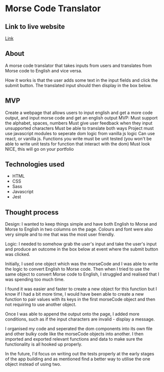 # Morse Code Translator

## Link to live website

[Link](https://samm-au.github.io/morse-code-translator/)

## About

A morse code translator that takes inputs from users and translates from Morse code to English and vice versa.

How it works is that the user adds some text in the input fields and click the submit button. The translated input should then display in the box below.

## MVP

Create a webpage that allows users to input english and get a more code output, and input morse code and get an english output
MVP:
Must support the alphabet, spaces, numbers
Must give user feedback when they input unsupported characters
Must be able to translate both ways
Project must use javascript modules to seperate dom logic from vanilla js logic
Can use react, or vanilla js.
Functions you write must be unit tested (you won't be able to write unit tests for function that interact with the dom)
Must look NICE, this will go on your portfolio

## Technologies used

- HTML
- CSS
- Sass
- Javascript
- Jest

## Thought process

Design:
I wanted to keep things simple and have both English to Morse and Morse to English in two columns on the page. Colours and font were also very simple and to me that was the most user friendly.

Logic:
I needed to somehow grab the user's input and take the user's input and produce an outcome in the box below at event where the submit button was clicked.

Initially, I used one object which was the morseCode and I was able to write the logic to convert English to Morse code. Then when I tried to use the same object to convert Morse code to English, I struggled and realised that I was spending too much time.

I found it was easier and faster to create a new object for this function but I know if I had a bit more time, I would have been able to create a new function to pair values with its keys in the first morseCode object and then not requiring to use another object.

Once I was able to append the output onto the page, I added more conditions, such as if the input characters are invalid - display a message.

I organised my code and seperated the dom components into its own file and other bulky code like the morseCode objects into another. I then imported and exported relevant functions and data to make sure the functionality is all hooked up properly.

In the future, I'd focus on writing out the tests properly at the early stages of the app building and as mentioned find a better way to utilise the one object instead of using two.
